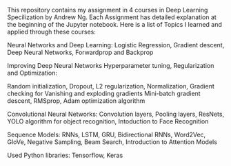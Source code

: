 This repository contains my assignment in 4 courses in Deep Learning Specilization by Andrew Ng.
Each Assignment has detailed explanation at the beginning of the Jupyter notebook.
Here is a list of Topics I learned and applied through these courses:

Neural Networks and Deep Learning:
Logistic Regression, Gradient descent, Deep Neural Networks, Forwardprop and Backprop

Improving Deep Neural Networks Hyperparameter tuning, Regularization and Optimization:

Random initialization, Dropout, L2 regularization, Normalization, Gradient checking for Vanishing and exploding gradients
Mini-batch gradient descent, RMSprop, Adam optimization algorithm

Convolutional Neural Networks:
Convolution layers, Pooling layers, ResNets, YOLO algorithm for object recognition, Intoduction to Face Recognition

Sequence Models:
RNNs, LSTM, GRU, Bidirectional RNNs, Word2Vec, GloVe, Negative Sampling, Beam Search, Introduction to Attention Models

Used Python libraries: Tensorflow, Keras
